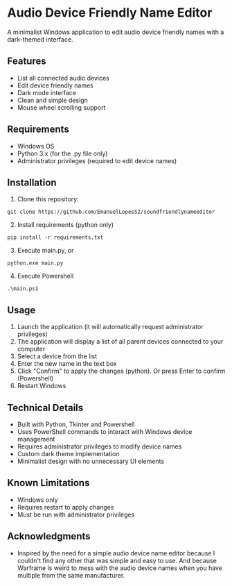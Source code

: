 # Audio Device Friendly Name Editor

A minimalist Windows application to edit audio device friendly names with a dark-themed interface.

## Features

- List all connected audio devices
- Edit device friendly names
- Dark mode interface
- Clean and simple design
- Mouse wheel scrolling support

## Requirements

- Windows OS
- Python 3.x (for the .py file only)
- Administrator privileges (required to edit device names)

## Installation

1. Clone this repository:


 `git clone https://github.com/EmanuelLopesS2/soundfriendlynameeditor`

2. Install requirements (python only)


 `pip install -r requirements.txt`

3. Execute main.py, or


 `python.exe main.py`

4. Execute Powershell


 `.\main.ps1`

## Usage

1. Launch the application (it will automatically request administrator privileges)
2. The application will display a list of all parent devices connected to your computer
3. Select a device from the list
4. Enter the new name in the text box
5. Click "Confirm" to apply the changes (python). Or press Enter to confirm (Powershell)
6. Restart Windows

## Technical Details

- Built with Python, Tkinter and Powershell
- Uses PowerShell commands to interact with Windows device management
- Requires administrator privileges to modify device names
- Custom dark theme implementation
- Minimalist design with no unnecessary UI elements

## Known Limitations

- Windows only
- Requires restart to apply changes
- Must be run with administrator privileges

## Acknowledgments

- Inspired by the need for a simple audio device name editor because I couldn't find any other that was simple and easy to use. And because Warframe is weird to mess with the audio device names when you have multiple from the same manufacturer.
